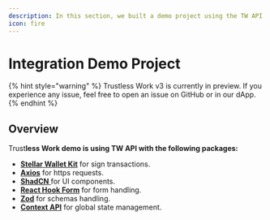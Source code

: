 ```yaml
---
description: In this section, we built a demo project using the TW API.
icon: fire
---
```


# Integration Demo Project

{% hint style="warning" %}
Trustless Work v3 is currently in preview. If you experience any issue, feel free to open an issue on GitHub or in our dApp.
{% endhint %}

## Overview

Trust**less Work demo is using TW API with the following packages:**

* [**Stellar Wallet Kit**](https://stellarwalletskit.dev/) for sign transactions.
* [**Axios**](https://axios-http.com/es/docs/intro) for https requests.
* [**ShadCN** ](https://ui.shadcn.com/)for UI components.
* [**React Hook Form**](https://react-hook-form.com/) for form handling.
* [**Zod**](https://zod.dev/) for schemas handling.
* [**Context API**](https://legacy.reactjs.org/docs/context.html)  for global state management.

